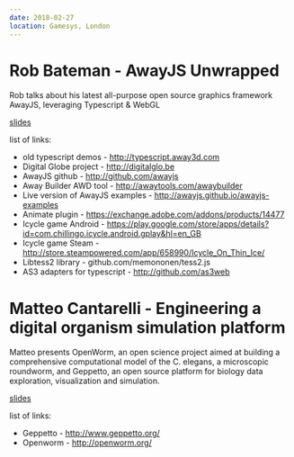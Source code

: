 ```yaml
---
date: 2018-02-27
location: Gamesys, London
---
```


# Rob Bateman - AwayJS Unwrapped

Rob talks about his latest all-purpose open source graphics framework AwayJS, leveraging Typescript & WebGL

[slides](../docs/180228_AwayJSUwrapped.pdf)

list of links:

- old typescript demos - http://typescript.away3d.com
- Digital Globe project - http://digitalglo.be
- AwayJS github - http://github.com/awayjs
- Away Builder AWD tool - http://awaytools.com/awaybuilder
- Live version of AwayJS examples - http://awayjs.github.io/awayjs-examples
- Animate plugin - https://exchange.adobe.com/addons/products/14477
- Icycle game Android - https://play.google.com/store/apps/details?id=com.chillingo.icycle.android.gplay&hl=en_GB
- Icycle game Steam - http://store.steampowered.com/app/658990/Icycle_On_Thin_Ice/
- Libtess2 library - github.com/memononen/tess2.js
- AS3 adapters for typescript - http://github.com/as3web

# Matteo Cantarelli - Engineering a digital organism simulation platform

Matteo presents OpenWorm, an open science project aimed at building a comprehensive computational model of the C. elegans, a microscopic roundworm, and Geppetto, an open source platform for biology data exploration, visualization and simulation.

[slides](http://bit.ly/slidesDevCon2018)

list of links:

- Geppetto - http://www.geppetto.org/
- Openworm - http://openworm.org/
